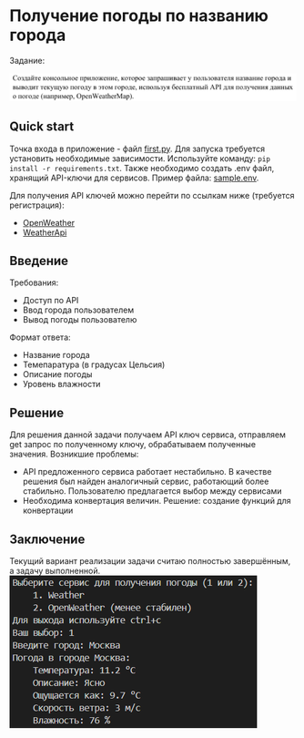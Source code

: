 # Получение погоды по названию города
Задание:

![Задача](img/task.png)

## Quick start
Точка входа в приложение - файл [first.py](./first.py "ссылка на файл"). Для запуска требуется установить необходимые зависимости. Используйте команду: `pip install -r requirements.txt`. Также необходимо создать .env файл, хранящий API-ключи для сервисов. Пример файла: [sample.env](./sample.env "ссылка на файл").

Для получения API ключей можно перейти по ссылкам ниже (требуется регистрация):
- [OpenWeather](https://home.openweathermap.org/api_keys "клик")
- [WeatherApi](https://www.weatherapi.com/my/ "клик")

## Введение
Требования:
- Доступ по API
- Ввод города пользователем
- Вывод погоды пользователю

Формат ответа:
- Название города
- Темепаратура (в градусах Цельсия)
- Описание погоды
- Уровень влажности

## Решение
Для решения данной задачи получаем API ключ сервиса, отправляем get запрос по полученному ключу, обрабатываем полученные значения.
Возникшие проблемы:
- API предложенного сервиса работает нестабильно. В качестве решения был найден аналогичный сервис, работающий более стабильно. Пользователю предлагается выбор между сервисами
- Необходима конвертация величин. Решение: создание функций для конвертации

## Заключение
Текущий вариант реализации задачи считаю полностью завершённым, а задачу выполненной.
![Демо](img/app.png)

